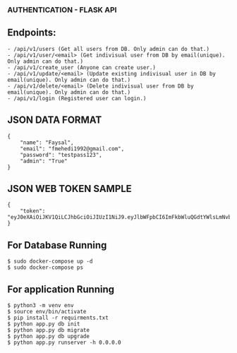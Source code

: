 ### AUTHENTICATION - FLASK API

## Endpoints:
```
- /api/v1/users (Get all users from DB. Only admin can do that.)
- /api/v1/user/<email> (Get indivisual user from DB by email(unique). Only admin can do that.)
- /api/v1/create_user (Anyone can create user.)
- /api/v1/update/<email> (Update existing indivisual user in DB by email(unique). Only admin can do that.)
- /api/v1/delete/<email> (Delete indivisual user from DB by email(unique). Only admin can do that.)
- /api/v1/login (Registered user can login.)
```

## JSON DATA FORMAT
```
{
    "name": "Faysal",
    "email": "fmehedi1992@gmail.com",
    "password": "testpass123",
    "admin": "True"
}

```
## JSON WEB TOKEN SAMPLE
```
{
    "token": "eyJ0eXAiOiJKV1QiLCJhbGciOiJIUzI1NiJ9.eyJlbWFpbCI6ImFkbWluQGdtYWlsLmNvbSIsImV4cCI6MTYwNDA2MTU3OX0.fn5ZaswE4VmbbtuIP76caIXKDcpGlD467YA1BiV4ilA"
}
```

## For Database Running

```
$ sudo docker-compose up -d
$ sudo docker-compose ps
```

## For application Running

```
$ python3 -m venv env
$ source env/bin/activate
$ pip install -r requirments.txt
$ python app.py db init
$ python app.py db migrate
$ python app.py db upgrade
$ python app.py runserver -h 0.0.0.0
```